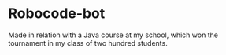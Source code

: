 # Robocode-bot
Made in relation with a Java course at my school, which won the tournament in my class of two hundred students.
